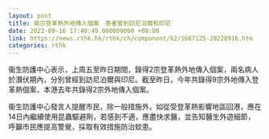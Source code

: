 ```yaml
---
layout: post
title: 兩宗登革熱外地傳入個案　患者曾到訪尼泊爾和印尼
date: 2022-09-16 17:40:49.000000000 +08:00
link: https://news.rthk.hk/rthk/ch/component/k2/1667125-20220916.htm
categories: rthk
---
```


衞生防護中心表示，上周五至昨日期間，錄得2宗登革熱外地傳入個案，兩名病人於潛伏期內，分別曾經到訪尼泊爾與印尼。截至昨日，今年共錄得9宗外地傳入登革熱個案，本港去年共錄得2宗外地傳入個案。

衞生防護中心發言人提醒市民，除一般措施外，如從受登革熱影響地區回港，應在14日內繼續使用昆蟲驅避劑，若感到不適，應盡快求醫，並告知醫生外遊細節，呼籲市民應提高警覺，採取有效措施防治蚊患。
